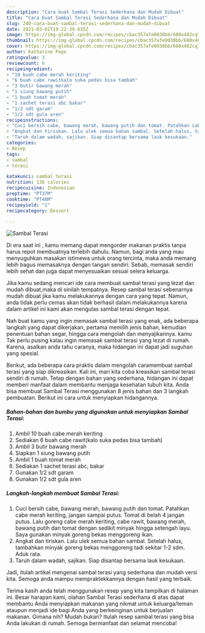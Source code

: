 ```yaml
---
description: "Cara buat Sambal Terasi Sederhana dan Mudah Dibuat"
title: "Cara buat Sambal Terasi Sederhana dan Mudah Dibuat"
slug: 240-cara-buat-sambal-terasi-sederhana-dan-mudah-dibuat
date: 2021-03-01T19:21:39.635Z
image: https://img-global.cpcdn.com/recipes/cbac357afe0038bb/680x482cq70/sambal-terasi-foto-resep-utama.jpg
thumbnail: https://img-global.cpcdn.com/recipes/cbac357afe0038bb/680x482cq70/sambal-terasi-foto-resep-utama.jpg
cover: https://img-global.cpcdn.com/recipes/cbac357afe0038bb/680x482cq70/sambal-terasi-foto-resep-utama.jpg
author: Katharine Pope
ratingvalue: 3
reviewcount: 6
recipeingredient:
- "10 buah cabe merah keriting"
- "6 buah cabe rawitkalo suka pedas bisa tambah"
- "3 butir bawang merah"
- "1 siung bawang putih"
- "1 buah tomat merah"
- "1 sachet terasi abc bakar"
- "1/2 sdt garam"
- "1/2 sdt gula aren"
recipeinstructions:
- "Cuci bersih cabe, bawang merah, bawang putih dan tomat. Patahkan cabe merah keriting, jangan sampai putus. Tomat di belah 4 jangan putus. Lalu goreng cabe merah keriting, cabe rawit, bawang merah, bawang putih dan tomat dengan sedikit minyak hingga setengah layu. Saya gunakan minyak goreng bekas menggoreng ikan."
- "Angkat dan tiriskan. Lalu ulek semua bahan sambal. Setelah halus, tambahkan minyak goreng bekas menggoreng tadi sekitar 1-2 sdm. Aduk rata."
- "Taruh dalam wadah, sajikan. Siap disantap bersama lauk kesukaan."
categories:
- Resep
tags:
- sambal
- terasi

katakunci: sambal terasi 
nutrition: 136 calories
recipecuisine: Indonesian
preptime: "PT37M"
cooktime: "PT40M"
recipeyield: "1"
recipecategory: Dessert

---
```



![Sambal Terasi](https://img-global.cpcdn.com/recipes/cbac357afe0038bb/680x482cq70/sambal-terasi-foto-resep-utama.jpg)

Di era  saat ini , kamu memang dapat mengorder makanan praktis tanpa harus repot membuatnya terlebih dahulu. Namun, bagi anda yang mau menyuguhkan masakan istimewa untuk orang tercinta, maka anda memang lebih bagus memasaknya dengan tangan sendiri. Sebab, memasak sendiri lebih sehat dan juga dapat menyesuaikan sesuai selera keluarga.

Jika kamu sedang mencari ide cara membuat sambal terasi yang lezat dan mudah dibuat,maka di sinilah tempatnya. Resep sambal terasi  sebenarnya mudah dibuat jika kamu melakukannya dengan cara yang tepat. Namun, anda tidak perlu cemas akan tidak berhasil dalam melakukannya 
karena dalam artikel ini kami akan mengulas sambal terasi dengan tepat.  



Nah buat kamu yang ingin memasak sambal terasi yang enak, ada beberapa langkah yang dapat dikerjakan, pertama memilih jenis bahan, kemudian penentuan bahan segar, hingga cara mengolah dan menyajikannya. kamu Tak perlu pusing kalau ingin memasak sambal terasi yang lezat di rumah. Karena, asalkan anda  tahu caranya, maka hidangan ini dapat jadi suguhan yang spesial.

Berikut, ada beberapa cara praktis  dalam mengolah caramembuat sambal terasi yang siap dikreasikan. Kali ini, mari kita coba kreasikan sambal terasi sendiri di rumah. Tetap dengan bahan yang sederhana, hidangan ini dapat memberi manfaat dalam membantu menjaga kesehatan tubuh kita. Anda bisa membuat Sambal Terasi menggunakan 8 jenis bahan dan 3 langkah pembuatan. Berikut ini cara untuk menyiapkan hidangannya.

<!--inarticleads1-->

##### Bahan-bahan dan bumbu yang digunakan untuk menyiapkan Sambal Terasi:

1. Ambil 10 buah cabe merah keriting
1. Sediakan 6 buah cabe rawit(kalo suka pedas bisa tambah)
1. Ambil 3 butir bawang merah
1. Siapkan 1 siung bawang putih
1. Ambil 1 buah tomat merah
1. Sediakan 1 sachet terasi abc, bakar
1. Gunakan 1/2 sdt garam
1. Gunakan 1/2 sdt gula aren




<!--inarticleads2-->

##### Langkah-langkah membuat Sambal Terasi:

1. Cuci bersih cabe, bawang merah, bawang putih dan tomat. Patahkan cabe merah keriting, jangan sampai putus. Tomat di belah 4 jangan putus. Lalu goreng cabe merah keriting, cabe rawit, bawang merah, bawang putih dan tomat dengan sedikit minyak hingga setengah layu. Saya gunakan minyak goreng bekas menggoreng ikan.
1. Angkat dan tiriskan. Lalu ulek semua bahan sambal. Setelah halus, tambahkan minyak goreng bekas menggoreng tadi sekitar 1-2 sdm. Aduk rata.
1. Taruh dalam wadah, sajikan. Siap disantap bersama lauk kesukaan.




Jadi, itulah artikel mengenai  sambal terasi  yang sederhana dan mudah versi kita. Semoga anda mampu mempraktekkannya dengan hasil yang terbaik. 

Terima kasih anda telah menggunakan resep yang kita tampilkan di halaman ini. Besar harapan kami, olahan  Sambal Terasi sederhana di atas dapat membantu Anda menyiapkan makanan yang nikmat untuk keluarga/teman ataupun menjadi ide bagi Anda yang berkeinginan untuk berjualan makanan. Gimana nih? Mudah bukan? Itulah resep sambal terasi yang bisa Anda lakukan di rumah. Semoga bermanfaat dan selamat mencoba!

